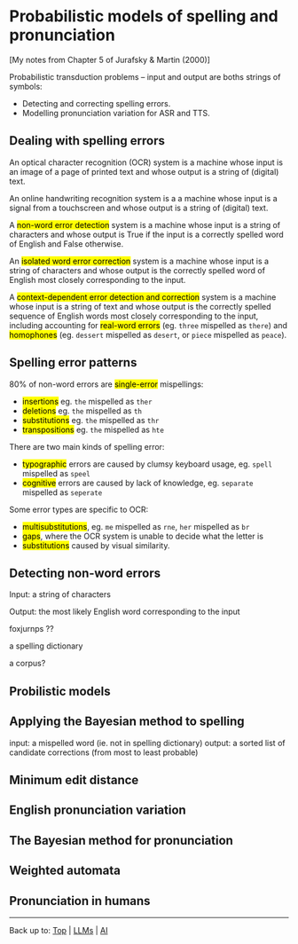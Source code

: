 # Probabilistic models of spelling and pronunciation

\[My notes from Chapter 5 of Jurafsky & Martin (2000)\]

Probabilistic transduction problems – input and output are boths strings of symbols:
- Detecting and correcting spelling errors.
- Modelling pronunciation variation for ASR and TTS.

## Dealing with spelling errors

An optical character recognition (OCR) system is a machine whose input is an image of a page of printed text and whose output is a string of (digital) text.

An online handwriting recognition system is a a machine whose input is a signal from a touchscreen and whose output is a string of (digital) text.

A <mark>non-word error detection</mark> system is a machine whose input is a string of characters and whose output is True if the input is a correctly spelled word of English and False otherwise.

An <mark>isolated word error correction</mark> system is a machine whose input is a string of characters and whose output is the correctly spelled word of English most closely corresponding to the input.

A <mark>context-dependent error detection and correction</mark> system is a machine whose input is a string of text and whose output is the correctly spelled sequence of English words most closely corresponding to the input, including accounting for <mark>real-word errors</mark> (eg. `three` mispelled as `there`) and <mark>homophones</mark> (eg. `dessert` mispelled as `desert`, or `piece` mispelled as `peace`).

## Spelling error patterns

80% of non-word errors are <mark>single-error</mark> mispellings:
- <mark>insertions</mark> eg. `the` mispelled as `ther`
- <mark>deletions</mark> eg. `the` mispelled as `th`
- <mark>substitutions</mark> eg. `the` mispelled as `thr`
- <mark>transpositions</mark> eg. `the` mispelled as `hte`

There are two main kinds of spelling error:
 - <mark>typographic</mark> errors are caused by clumsy keyboard usage, eg. `spell` mispelled as `speel`
 - <mark>cognitive</mark> errors are caused by lack of knowledge, eg. `separate` mispelled as `seperate`

Some error types are specific to OCR: 
- <mark>multisubstitutions</mark>, eg. `me` mispelled as `rne`, `her` mispelled as `br`
- <mark>gaps</mark>, where the OCR system is unable to decide what the letter is
- <mark>substitutions</mark> caused by visual similarity.

## Detecting non-word errors

Input: a string of characters

Output: the most likely English word corresponding to the input

foxjurnps ??

a spelling dictionary

a corpus?



## Probilistic models

## Applying the Bayesian method to spelling

input: a mispelled word (ie. not in spelling dictionary)
output: a sorted list of candidate corrections (from most to least probable)


## Minimum edit distance

## English pronunciation variation

## The Bayesian method for pronunciation

## Weighted automata

## Pronunciation in humans


----

Back up to: [Top](index.md) | [LLMs](../index.md) | [AI](../../index.md)
